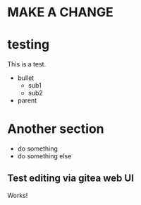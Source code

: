 MAKE A CHANGE
=======

testing
=======

This is a test.

- bullet
    - sub1
    - sub2
- parent

Another section
===============

- do something
- do something else

Test editing via gitea web UI
-------------------

Works!
